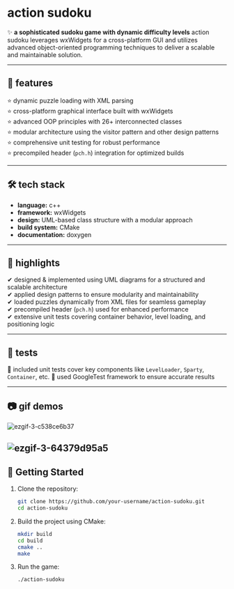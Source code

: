 # action sudoku

✨ **a sophisticated sudoku game with dynamic difficulty levels** 
action sudoku leverages wxWidgets for a cross-platform GUI and utilizes advanced object-oriented programming techniques to deliver a scalable and maintainable solution.

---

## 🌟 features
⭐ dynamic puzzle loading with XML parsing  
⭐ cross-platform graphical interface built with wxWidgets  
⭐ advanced OOP principles with 26+ interconnected classes  
⭐ modular architecture using the visitor pattern and other design patterns  
⭐ comprehensive unit testing for robust performance  
⭐ precompiled header (`pch.h`) integration for optimized builds  

---

## 🛠️ tech stack
- **language:** c++  
- **framework:** wxWidgets  
- **design:** UML-based class structure with a modular approach  
- **build system:** CMake  
- **documentation:** doxygen  

---

## 🚀 highlights
✔ designed & implemented using UML diagrams for a structured and scalable architecture  
✔ applied design patterns to ensure modularity and maintainability  
✔ loaded puzzles dynamically from XML files for seamless gameplay  
✔ precompiled header (`pch.h`) used for enhanced performance  
✔ extensive unit tests covering container behavior, level loading, and positioning logic  

---

## 🧪 tests
🧩 included unit tests cover key components like `LevelLoader`, `Sparty`, `Container`, etc.
🧩 used GoogleTest framework to ensure accurate results  

---

## 📷 gif demos
![ezgif-3-c538ce6b37](https://github.com/user-attachments/assets/3880c1d1-aac6-47a8-ac24-1fb2d074d24e)

![ezgif-3-64379d95a5](https://github.com/user-attachments/assets/0223986d-add8-418c-ae17-01de57c684ea)
---

## 🎯 Getting Started
1. Clone the repository:
   ```bash
   git clone https://github.com/your-username/action-sudoku.git
   cd action-sudoku

2. Build the project using CMake:
   ```bash
   mkdir build
   cd build
   cmake ..
   make
   ```
3. Run the game:
   ```bash
   ./action-sudoku
   ```
